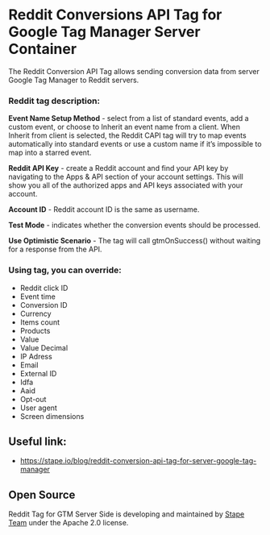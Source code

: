 # Reddit Conversions API Tag for Google Tag Manager Server Container

The Reddit Conversion API Tag allows sending conversion data from server Google Tag Manager to Reddit servers.

### Reddit tag description:
**Event Name Setup Method** - select from a list of standard events, add a custom event, or choose to Inherit an event name from a client. When Inherit from client is selected, the Reddit CAPI tag will try to map events automatically into standard events or use a custom name if it’s impossible to map into a starred event.

**Reddit API Key** - create a Reddit account and find your API key by navigating to the Apps & API section of your account settings. This will show you all of the authorized apps and API keys associated with your account.

**Account ID** - Reddit account ID is the same as username.

**Test Mode** - indicates whether the conversion events should be processed.

**Use Optimistic Scenario** - The tag will call gtmOnSuccess() without waiting for a response from the API.

### Using tag, you can override:
- Reddit click ID
- Event time
- Conversion ID
- Currency
- Items count
- Products
- Value
- Value Decimal
- IP Adress
- Email
- External ID
- Idfa
- Aaid
- Opt-out
- User agent
- Screen dimensions

## Useful link:
- https://stape.io/blog/reddit-conversion-api-tag-for-server-google-tag-manager 
## Open Source

Reddit Tag for GTM Server Side is developing and maintained by [Stape Team](https://stape.io/) under the Apache 2.0 license.
